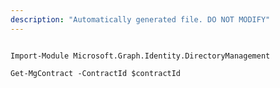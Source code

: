 ```yaml
---
description: "Automatically generated file. DO NOT MODIFY"
---
```


```powershellv2

Import-Module Microsoft.Graph.Identity.DirectoryManagement

Get-MgContract -ContractId $contractId

```